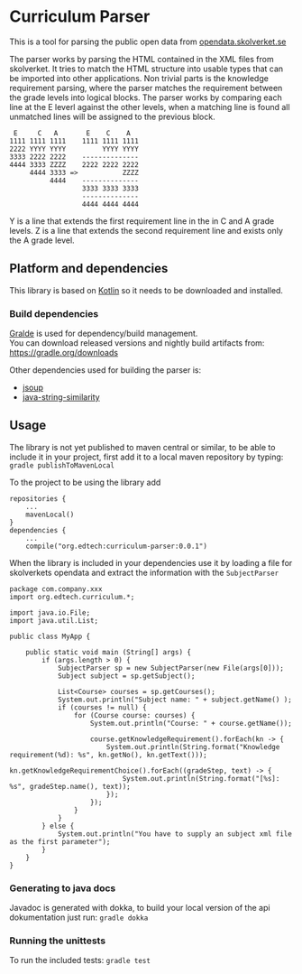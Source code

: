 # Curriculum Parser  

This is a tool for parsing the public open data from [opendata.skolverket.se](http://opendata.skolverket.se/)
 
The parser works by parsing the HTML contained in the XML files from skolverket. 
It tries to match the HTML structure into usable types that can be imported into other applications. 
Non trivial parts is the knowledge requirement parsing, where the parser matches the requirement between the grade levels into logical blocks. 
The parser works by comparing each line at the E leverl against the other levels, when a matching line is found all unmatched lines will be assigned to the previous block. 

```
 E     C   A       E    C    A
1111 1111 1111    1111 1111 1111  
2222 YYYY YYYY         YYYY YYYY
3333 2222 2222    --------------
4444 3333 ZZZZ    2222 2222 2222
     4444 3333 =>           ZZZZ
          4444    --------------
                  3333 3333 3333
                  --------------
                  4444 4444 4444
```
Y is a line that extends the first requirement line in the in C and A grade levels. 
Z is a line that extends the second requirement line and exists only the A grade level.

## Platform and dependencies
This library is based on [Kotlin](https://kotlinlang.org/) so it needs to be downloaded and installed. 

### Build dependencies
[Gralde](https://gradle.org/) is used for dependency/build management.  
You can download released versions and nightly build artifacts from: https://gradle.org/downloads

Other dependencies used for building the parser is: 
-  [jsoup](https://jsoup.org/)
-  [java-string-similarity](https://github.com/tdebatty/java-string-similarity)

## Usage
The library is not yet published to maven central or similar, to be able to include it in your project, first add it to a local maven repository by typing:
``gradle publishToMavenLocal``

To the project to be using the library add 
```
repositories {
    ...
    mavenLocal()
}
dependencies {
    ...
    compile("org.edtech:curriculum-parser:0.0.1")
```

When the library is included in your dependencies use it by loading a file for skolverkets opendata and extract the information with the `SubjectParser`
```$java
package com.company.xxx
import org.edtech.curriculum.*;

import java.io.File;
import java.util.List;

public class MyApp {

    public static void main (String[] args) {
        if (args.length > 0) {
            SubjectParser sp = new SubjectParser(new File(args[0]));
            Subject subject = sp.getSubject();

            List<Course> courses = sp.getCourses();
            System.out.println("Subject name: " + subject.getName() );
            if (courses != null) {
                for (Course course: courses) {
                    System.out.println("Course: " + course.getName());

                    course.getKnowledgeRequirement().forEach(kn -> {
                        System.out.println(String.format("Knowledge requirement(%d): %s", kn.getNo(), kn.getText()));
                        kn.getKnowledgeRequirementChoice().forEach((gradeStep, text) -> {
                            System.out.println(String.format("[%s]: %s", gradeStep.name(), text));
                        });
                    });
                }
            }
        } else {
            System.out.println("You have to supply an subject xml file as the first parameter");
        }
    }
}

```
### Generating to java docs
Javadoc is generated with dokka, to build your local version of the api dokumentation just run:
``gradle dokka``
### Running the unittests
To run the included tests: `gradle test`
